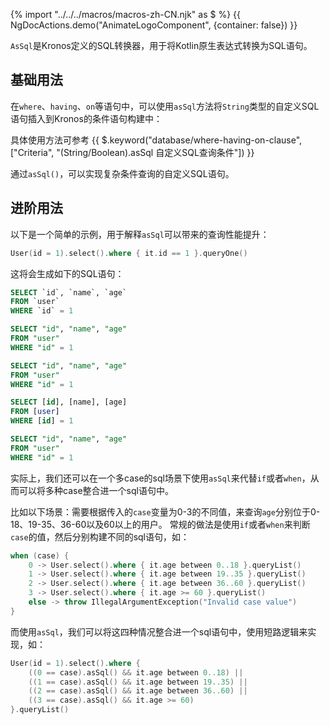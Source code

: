 {% import "../../../macros/macros-zh-CN.njk" as $ %}
{{ NgDocActions.demo("AnimateLogoComponent", {container: false}) }}

`AsSql`是Kronos定义的SQL转换器，用于将Kotlin原生表达式转换为SQL语句。

## 基础用法

在`where`、`having`、`on`等语句中，可以使用`asSql`方法将`String`类型的自定义SQL语句插入到Kronos的条件语句构建中：

具体使用方法可参考 {{
$.keyword("database/where-having-on-clause", ["Criteria", "(String/Boolean).asSql 自定义SQL查询条件"]) }}

通过`asSql()`，可以实现复杂条件查询的自定义SQL语句。

## 进阶用法

以下是一个简单的示例，用于解释`asSql`可以带来的查询性能提升：

```kotlin
User(id = 1).select().where { it.id == 1 }.queryOne()
```

这将会生成如下的SQL语句：

```sql group="Case 1" name="Mysql" icon="mysql"
SELECT `id`, `name`, `age`
FROM `user`
WHERE `id` = 1
```

```sql group="Case 1" name="PostgreSQL" icon="postgres"
SELECT "id", "name", "age"
FROM "user"
WHERE "id" = 1
```

```sql group="Case 1" name="SQLite" icon="sqlite"
SELECT "id", "name", "age"
FROM "user"
WHERE "id" = 1
```

```sql group="Case 1" name="SQLServer" icon="sqlserver"
SELECT [id], [name], [age]
FROM [user]
WHERE [id] = 1
```

```sql group="Case 1" name="Oracle" icon="oracle"
SELECT "id", "name", "age"
FROM "user"
WHERE "id" = 1
```

实际上，我们还可以在一个多case的sql场景下使用`asSql`来代替`if`或者`when`，从而可以将多种case整合进一个sql语句中。

比如以下场景：需要根据传入的`case`变量为0-3的不同值，来查询`age`分别位于0-18、19-35、36-60以及60以上的用户。
常规的做法是使用`if`或者`when`来判断`case`的值，然后分别构建不同的sql语句，如：

```kotlin
when (case) {
    0 -> User.select().where { it.age between 0..18 }.queryList()
    1 -> User.select().where { it.age between 19..35 }.queryList()
    2 -> User.select().where { it.age between 36..60 }.queryList()
    3 -> User.select().where { it.age >= 60 }.queryList()
    else -> throw IllegalArgumentException("Invalid case value")
}
```

而使用`asSql`，我们可以将这四种情况整合进一个sql语句中，使用短路逻辑来实现，如：

```kotlin
User(id = 1).select().where { 
    ((0 == case).asSql() && it.age between 0..18) ||
    ((1 == case).asSql() && it.age between 19..35) ||
    ((2 == case).asSql() && it.age between 36..60) ||
    ((3 == case).asSql() && it.age >= 60)
}.queryList()
```